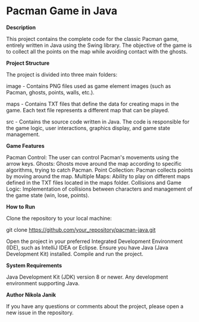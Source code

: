 # Pacman Game in Java


**Description**

This project contains the complete code for the classic Pacman game, entirely written in Java using the Swing library. The objective of the game is to collect all the points on the map while avoiding contact with the ghosts.

**Project Structure**

The project is divided into three main folders:

image - Contains PNG files used as game element images (such as Pacman, ghosts, points, walls, etc.).

maps - Contains TXT files that define the data for creating maps in the game. Each text file represents a different map that can be played.

src - Contains the source code written in Java. The code is responsible for the game logic, user interactions, graphics display, and game state management.


**Game Features**

Pacman Control: The user can control Pacman's movements using the arrow keys.
Ghosts: Ghosts move around the map according to specific algorithms, trying to catch Pacman.
Point Collection: Pacman collects points by moving around the map.
Multiple Maps: Ability to play on different maps defined in the TXT files located in the maps folder.
Collisions and Game Logic: Implementation of collisions between characters and management of the game state (win, lose, points).

**How to Run**

Clone the repository to your local machine:

git clone https://github.com/your_repository/pacman-java.git

Open the project in your preferred Integrated Development Environment (IDE), such as IntelliJ IDEA or Eclipse.
Ensure you have Java (Java Development Kit) installed.
Compile and run the project.

**System Requirements**

Java Development Kit (JDK) version 8 or newer.
Any development environment supporting Java.




****Author
Nikola Janik****

If you have any questions or comments about the project, please open a new issue in the repository.

